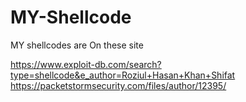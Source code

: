 # MY-Shellcode

MY shellcodes are On these site

https://www.exploit-db.com/search?type=shellcode&e_author=Roziul+Hasan+Khan+Shifat
https://packetstormsecurity.com/files/author/12395/

